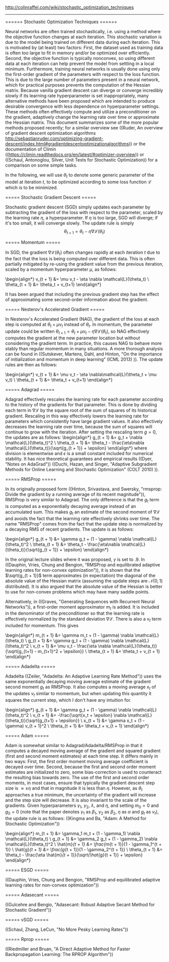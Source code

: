 http://colinraffel.com/wiki/stochastic_optimization_techniques

---



====== Stochastic Optimization Techniques ======
 
Neural networks are often trained stochastically, i.e. using a method where the objective function changes at each iteration.  This stochastic variation is due to the model being trained on different data during each iteration.  This is motivated by (at least) two factors: First, the dataset used as training data is often too large to fit in memory and/or be optimized over efficiently.  Second, the objective function is typically nonconvex, so using different data at each iteration can help prevent the model from settling in a local minimum.  Furthermore, training neural networks is usually done using only the first-order gradient of the parameters with respect to the loss function.  This is due to the large number of parameters present in a neural network, which for practical purposes prevents the computation of the Hessian matrix.  Because vanilla gradient descent can diverge or converge incredibly slowly if its learning rate hyperparameter is set inappropriately, many alternative methods have been proposed which are intended to produce desirable convergence with less dependence on hyperparameter settings.  These methods often effectively compute and utilize a preconditioner on the gradient, adaptively change the learning rate over time or approximate the Hessian matrix.  This document summarizes some of the more popular methods proposed recently; for a similar overview see ((Ruder, An overview of gradient descent optimization algorithms http://sebastianruder.com/optimizing-gradient-descent/index.html#gradientdescentoptimizationalgorithms)) or the documentation of Climin ((https://climin.readthedocs.org/en/latest/#optimizer-overview)) or ((Schaul, Antonoglou, Silver, Unit Tests for Stochastic Optimization)) for a comparison on some simple tasks.

In the following, we will use $\theta_t$ to denote some generic parameter of the model at iteration $t$, to be optimized according to some loss function $\mathcal{L}$ which is to be minimized.

===== Stochastic Gradient Descent =====

Stochastic gradient descent (SGD) simply updates each parameter by subtracting the gradient of the loss with respect to the parameter, scaled by the learning rate $\eta$, a hyperparameter.  If $\eta$ is too large, SGD will diverge; if it's too small, it will converge slowly.  The update rule is simply
$$
\theta_{t + 1} = \theta_t - \eta \nabla \mathcal{L}(\theta_t)
$$

===== Momentum =====

In SGD, the gradient $\nabla \mathcal{L}(\theta_t)$ often changes rapidly at each iteration $t$ due to the fact that the loss is being computed over different data.  This is often partially mitigated by re-using the gradient value from the previous iteration, scaled by a momentum hyperparameter $\mu$, as follows:

\begin{align*}
v_{t + 1} &= \mu v_t - \eta \nabla \mathcal{L}(\theta_t) \\
\theta_{t + 1} &= \theta_t + v_{t+1}
\end{align*}

It has been argued that including the previous gradient step has the effect of approximating some second-order information about the gradient.

===== Nesterov's Accelerated Gradient =====

In Nesterov's Accelerated Gradient (NAG), the gradient of the loss at each step is computed at $\theta_t + \mu v_t$ instead of $\theta_t$.  In momentum, the parameter update could be written $\theta_{t + 1} = \theta_t + \mu v_t - \eta \nabla \mathcal{L}(\theta_t)$, so NAG effectively computes the gradient at the new parameter location but without considering the gradient term.  In practice, this causes NAG to behave more stably than regular momentum in many situations.  A more thorough analysis can be found in ((Sutskever, Martens, Dahl, and Hinton, "On the importance of initialization and momentum in deep learning" (ICML 2013) )).  The update rules are then as follows:

\begin{align*}
v_{t + 1} &= \mu v_t - \eta \nabla\mathcal{L}(\theta_t + \mu v_t) \\
\theta_{t + 1} &= \theta_t + v_{t+1}
\end{align*}

===== Adagrad =====

Adagrad effectively rescales the learning rate for each parameter according to the history of the gradients for that parameter.  This is done by dividing each term in $\nabla \mathcal{L}$ by the square root of the sum of squares of its historical gradient.  Rescaling in this way effectively lowers the learning rate for parameters which consistently have large gradient values.  It also effectively decreases the learning rate over time, because the sum of squares will continue to grow with the iteration.  After setting the rescaling term $g = 0$, the updates are as follows:
\begin{align*}
g_{t + 1} &= g_t + \nabla \mathcal{L}(\theta_t)^2 \\
\theta_{t + 1} &= \theta_t - \frac{\eta\nabla \mathcal{L}(\theta_t)}{\sqrt{g_{t + 1}} + \epsilon}
\end{align*}
where division is elementwise and $\epsilon$ is a small constant included for numerical stability.  It has nice theoretical guarantees and empirical results ((Dyer, "Notes on AdaGrad")) ((Duchi, Hazan, and Singer, "Adaptive Subgradient Methods for Online Learning and Stochastic Optimization" (COLT 2010) )).

===== RMSProp =====

In its originally proposed form ((Hinton, Srivastava, and Swersky, "rmsprop: Divide the gradient by a running average of its recent magnitude")), RMSProp is very similar to Adagrad.  The only difference is that the $g_t$ term is computed as a exponentially decaying average instead of an accumulated sum.  This makes $g_t$ an estimate of the second moment of $\nabla \mathcal{L}$ and avoids the fact that the learning rate effectively shrinks over time.  The name "RMSProp" comes from the fact that the update step is normalized by a decaying RMS of recent gradients.  The update is as follows:

\begin{align*}
g_{t + 1} &= \gamma g_t + (1 - \gamma) \nabla \mathcal{L}(\theta_t)^2 \\
\theta_{t + 1} &= \theta_t - \frac{\eta\nabla \mathcal{L}(\theta_t)}{\sqrt{g_{t + 1}} + \epsilon}
\end{align*}

In the original lecture slides where it was proposed, $\gamma$ is set to $.9$.  In ((Dauphin, Vries, Chung and Bengion, “RMSProp and equilibrated adaptive learning rates for non-convex optimization”)), it is shown that the $\sqrt{g_{t + 1}}$ term approximates (in expectation) the diagonal of the absolute value of the Hessian matrix (assuming the update steps are $\mathcal{N}(0, 1)$ distributed).  It is also argued that the absolute value of the Hessian is better to use for non-convex problems which may have many saddle points.

Alternatively, in ((Graves, "Generating Sequences with Recurrent Neural Networks")), a first-order moment approximator $m_t$ is added.  It is included in the denominator of the preconditioner so that the learning rate is effectively normalized by the standard deviation $\nabla \mathcal{L}$.  There is also a $v_t$ term included for momentum.  This gives 

\begin{align*}
m_{t + 1} &= \gamma m_t + (1 - \gamma) \nabla \mathcal{L}(\theta_t) \\
g_{t + 1} &= \gamma g_t + (1 - \gamma) \nabla \mathcal{L}(\theta_t)^2 \\
v_{t + 1} &= \mu v_t - \frac{\eta \nabla \mathcal{L}(\theta_t)}{\sqrt{g_{t+1} - m_{t+1}^2 + \epsilon}}  \\
\theta_{t + 1} &= \theta_t + v_{t + 1}
\end{align*}

===== Adadelta =====

Adadelta ((Zeiler, "Adadelta: An Adaptive Learning Rate Method")) uses the same exponentially decaying moving average estimate of the gradient second moment $g_t$ as RMSProp.  It also computes a moving average $x_t$ of the updates $v_t$ similar to momentum, but when updating this quantity it squares the current step, which I don't have any intuition for.

\begin{align*}
g_{t + 1} &= \gamma g_t + (1 - \gamma) \nabla \mathcal{L}(\theta_t)^2 \\
v_{t + 1} &= -\frac{\sqrt{x_t + \epsilon} \nabla \mathcal{L}(\theta_t)}{\sqrt{g_{t+1} + \epsilon}} \\
x_{t + 1} &= \gamma x_t + (1 - \gamma) v_{t + 1}^2 \\
\theta_{t + 1} &= \theta_t + v_{t + 1}
\end{align*}

===== Adam =====

Adam is somewhat similar to Adagrad/Adadelta/RMSProp in that it computes a decayed moving average of the gradient and squared gradient (first and second moment estimates) at each time step.  It differs mainly in two ways: First, the first order moment moving average coefficient is decayed over time.  Second, because the first and second order moment estimates are initialized to zero, some bias-correction is used to counteract the resulting bias towards zero.  The use of the first and second order moments, in most cases, ensure that typically the gradient descent step size is $\approx \pm \eta$ and that in magnitude it is less than $\eta$.  However, as $\theta_t$ approaches a true minimum, the uncertainty of the gradient will increase and the step size will decrease.  It is also invariant to the scale of the gradients.  Given hyperparameters $\gamma_1$, $\gamma_2$, $\lambda$, and $\eta$, and setting $m_0 = 0$ and $g_0 = 0$ (note that the paper denotes $\gamma_1$ as $\beta_1$, $\gamma_2$ as $\beta_2$, $\eta$ as $\alpha$ and $g_t$ as $v_t$), the update rule is as follows: ((Kingma and Ba, "Adam: A Method for Stochastic Optimization"))

\begin{align*}
m_{t + 1} &= \gamma_1 m_t + (1 - \gamma_1) \nabla \mathcal{L}(\theta_t) \\
g_{t + 1} &= \gamma_2 g_t + (1 - \gamma_2) \nabla \mathcal{L}(\theta_t)^2 \\
\hat{m}_{t + 1} &= \frac{m_{t + 1}}{1 - \gamma_1^{t + 1}} \\
\hat{g}_{t + 1} &= \frac{g_{t + 1}}{1 - \gamma_2^{t + 1}} \\
\theta_{t + 1} &= \theta_t - \frac{\eta \hat{m}_{t + 1}}{\sqrt{\hat{g}_{t + 1}} + \epsilon}
\end{align*}

===== ESGD =====

((Dauphin, Vries, Chung and Bengion, "RMSProp and equilibrated adaptive learning rates for non-convex optimization"))

===== Adasecant =====

((Gulcehre and Bengio, "Adasecant: Robust Adaptive Secant Method for Stochastic Gradient"))

===== vSGD =====

((Schaul, Zhang, LeCun, "No More Pesky Learning Rates"))

===== Rprop =====

((Riedmiller and Bruan, "A Direct Adaptive Method for Faster Backpropagation Learning: The RPROP Algorithm"))
